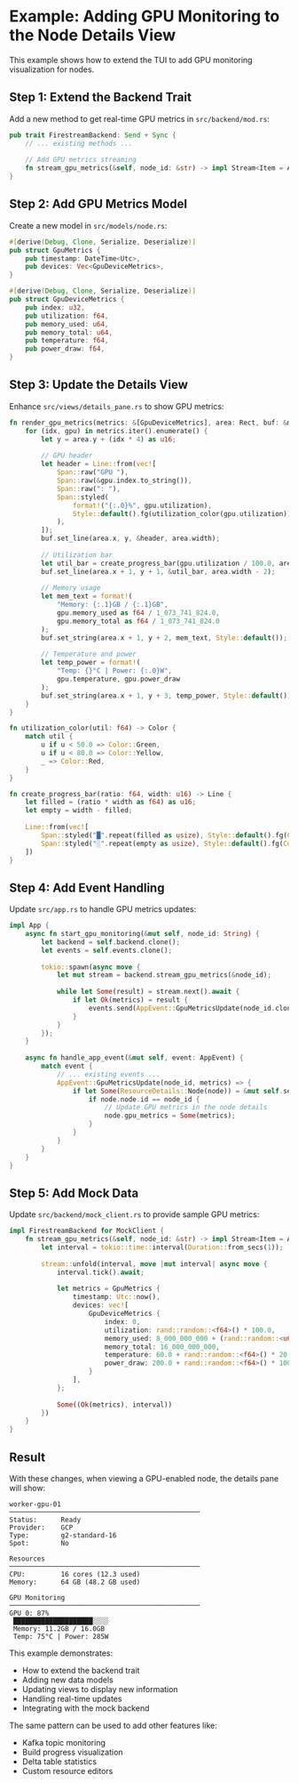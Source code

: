 # Example: Adding GPU Monitoring to the Node Details View

This example shows how to extend the TUI to add GPU monitoring visualization for nodes.

## Step 1: Extend the Backend Trait

Add a new method to get real-time GPU metrics in `src/backend/mod.rs`:

```rust
pub trait FirestreamBackend: Send + Sync {
    // ... existing methods ...
    
    // Add GPU metrics streaming
    fn stream_gpu_metrics(&self, node_id: &str) -> impl Stream<Item = ApiResult<GpuMetrics>> + Send;
}
```

## Step 2: Add GPU Metrics Model

Create a new model in `src/models/node.rs`:

```rust
#[derive(Debug, Clone, Serialize, Deserialize)]
pub struct GpuMetrics {
    pub timestamp: DateTime<Utc>,
    pub devices: Vec<GpuDeviceMetrics>,
}

#[derive(Debug, Clone, Serialize, Deserialize)]
pub struct GpuDeviceMetrics {
    pub index: u32,
    pub utilization: f64,
    pub memory_used: u64,
    pub memory_total: u64,
    pub temperature: f64,
    pub power_draw: f64,
}
```

## Step 3: Update the Details View

Enhance `src/views/details_pane.rs` to show GPU metrics:

```rust
fn render_gpu_metrics(metrics: &[GpuDeviceMetrics], area: Rect, buf: &mut Buffer) {
    for (idx, gpu) in metrics.iter().enumerate() {
        let y = area.y + (idx * 4) as u16;
        
        // GPU header
        let header = Line::from(vec![
            Span::raw("GPU "),
            Span::raw(&gpu.index.to_string()),
            Span::raw(": "),
            Span::styled(
                format!("{:.0}%", gpu.utilization),
                Style::default().fg(utilization_color(gpu.utilization))
            ),
        ]);
        buf.set_line(area.x, y, &header, area.width);
        
        // Utilization bar
        let util_bar = create_progress_bar(gpu.utilization / 100.0, area.width - 2);
        buf.set_line(area.x + 1, y + 1, &util_bar, area.width - 2);
        
        // Memory usage
        let mem_text = format!(
            "Memory: {:.1}GB / {:.1}GB",
            gpu.memory_used as f64 / 1_073_741_824.0,
            gpu.memory_total as f64 / 1_073_741_824.0
        );
        buf.set_string(area.x + 1, y + 2, mem_text, Style::default());
        
        // Temperature and power
        let temp_power = format!(
            "Temp: {}°C | Power: {:.0}W",
            gpu.temperature, gpu.power_draw
        );
        buf.set_string(area.x + 1, y + 3, temp_power, Style::default());
    }
}

fn utilization_color(util: f64) -> Color {
    match util {
        u if u < 50.0 => Color::Green,
        u if u < 80.0 => Color::Yellow,
        _ => Color::Red,
    }
}

fn create_progress_bar(ratio: f64, width: u16) -> Line {
    let filled = (ratio * width as f64) as u16;
    let empty = width - filled;
    
    Line::from(vec![
        Span::styled("█".repeat(filled as usize), Style::default().fg(Color::Cyan)),
        Span::styled("░".repeat(empty as usize), Style::default().fg(Color::DarkGray)),
    ])
}
```

## Step 4: Add Event Handling

Update `src/app.rs` to handle GPU metrics updates:

```rust
impl App {
    async fn start_gpu_monitoring(&mut self, node_id: String) {
        let backend = self.backend.clone();
        let events = self.events.clone();
        
        tokio::spawn(async move {
            let mut stream = backend.stream_gpu_metrics(&node_id);
            
            while let Some(result) = stream.next().await {
                if let Ok(metrics) = result {
                    events.send(AppEvent::GpuMetricsUpdate(node_id.clone(), metrics));
                }
            }
        });
    }
    
    async fn handle_app_event(&mut self, event: AppEvent) {
        match event {
            // ... existing events ...
            AppEvent::GpuMetricsUpdate(node_id, metrics) => {
                if let Some(ResourceDetails::Node(node)) = &mut self.selected_details {
                    if node.node.id == node_id {
                        // Update GPU metrics in the node details
                        node.gpu_metrics = Some(metrics);
                    }
                }
            }
        }
    }
}
```

## Step 5: Add Mock Data

Update `src/backend/mock_client.rs` to provide sample GPU metrics:

```rust
impl FirestreamBackend for MockClient {
    fn stream_gpu_metrics(&self, node_id: &str) -> impl Stream<Item = ApiResult<GpuMetrics>> {
        let interval = tokio::time::interval(Duration::from_secs(1));
        
        stream::unfold(interval, move |mut interval| async move {
            interval.tick().await;
            
            let metrics = GpuMetrics {
                timestamp: Utc::now(),
                devices: vec![
                    GpuDeviceMetrics {
                        index: 0,
                        utilization: rand::random::<f64>() * 100.0,
                        memory_used: 8_000_000_000 + (rand::random::<u64>() % 4_000_000_000),
                        memory_total: 16_000_000_000,
                        temperature: 60.0 + rand::random::<f64>() * 20.0,
                        power_draw: 200.0 + rand::random::<f64>() * 100.0,
                    }
                ],
            };
            
            Some((Ok(metrics), interval))
        })
    }
}
```

## Result

With these changes, when viewing a GPU-enabled node, the details pane will show:

```
worker-gpu-01
────────────────────────────────────────────────
Status:      Ready
Provider:    GCP
Type:        g2-standard-16
Spot:        No

Resources
────────────────────────────────────────────────
CPU:         16 cores (12.3 used)
Memory:      64 GB (48.2 GB used)

GPU Monitoring
────────────────────────────────────────────────
GPU 0: 87%
 ████████████████████░░░░
 Memory: 11.2GB / 16.0GB
 Temp: 75°C | Power: 285W
```

This example demonstrates:
- How to extend the backend trait
- Adding new data models
- Updating views to display new information
- Handling real-time updates
- Integrating with the mock backend

The same pattern can be used to add other features like:
- Kafka topic monitoring
- Build progress visualization
- Delta table statistics
- Custom resource editors
